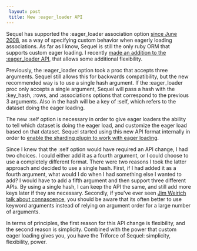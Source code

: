 ```yaml
---
 layout: post
 title: New :eager_loader API
---
```


Sequel has supported the :eager_loader association option <a href="http://github.com/jeremyevans/sequel/commit/a226fadd5cd3fcdae1a5972cfcc43da840371d78">since June 2008</a>, as a way of specifying custom behavior when eagerly loading associations.  As far as I know, Sequel is still the only ruby ORM that supports custom eager loading.  I recently <a href="http://github.com/jeremyevans/sequel/commit/14e9bcd1840e90464cb399d7c1b9319c782b63d4">made an addition to the :eager_loader API</a>, that allows some additional flexibility.

Previously, the :eager_loader option took a proc that accepts three arguments.  Sequel still allows this for backwards compatibility, but the new recommended way is to use a single hash argument.  If the :eager_loader proc only accepts a single argument, Sequel will pass a hash with the :key_hash, :rows, and :associations options that correspond to the previous 3 arguments.  Also in the hash will be a key of :self, which refers to the dataset doing the eager loading.

The new :self option is necessary in order to give eager loaders the ability to tell which dataset is doing the eager load, and customize the eager load based on that dataset.  Sequel started using this new API format internally in order to <a href="http://github.com/jeremyevans/sequel/commit/9d42ec2830329bb53c43adf578d55573bb61743d">enable the sharding plugin to work with eager loading</a>.

Since I knew that the :self option would have required an API change, I had two choices.  I could either add it as a fourth argument, or I could choose to use a completely different format.  There were two reasons I took the latter approach and decided to use a single hash.  First, if I had added it as a fourth argument, what would I do when I had something else I wanted to add?  I would have to add a fifth argument and then support three different APIs.  By using a single hash, I can keep the API the same, and still add more keys later if they are necessary.  Secondly, if you've ever seen <a href="http://onestepback.org/">Jim Weirich</a> <a href="http://mwrc2009.confreaks.com/14-mar-2009-18-10-the-building-blocks-of-modularity-jim-weirich.html">talk about connascence</a>, you should be aware that its often better to use keyword arguments instead of relying on argument order for a large number of arguments.

In terms of principles, the first reason for this API change is flexibility, and the second reason is simplicity.  Combined with the power that custom eager loading gives you, you have the Triforce of Sequel: simplicity, flexibility, power.

